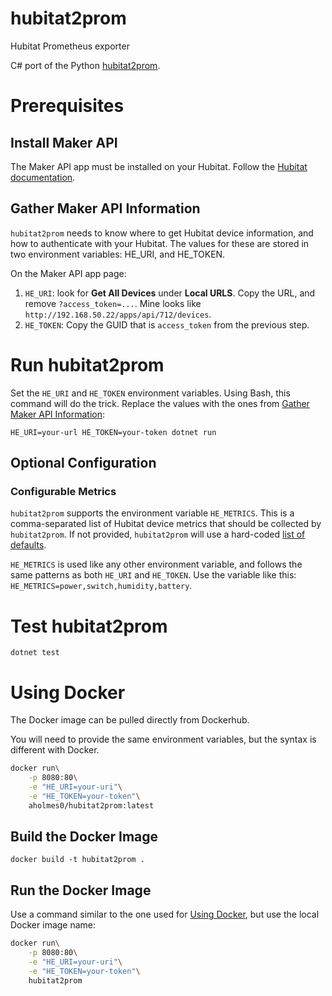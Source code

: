# hubitat2prom
Hubitat Prometheus exporter

C# port of the Python [hubitat2prom](https://github.com/BudgetSmartHome/hubitat2prom).

# Prerequisites

## Install Maker API

The Maker API app must be installed on your Hubitat. Follow the [Hubitat documentation](https://docs.hubitat.com/index.php?title=Maker_API).

<a name="gather-maker-api-information" id="gather-maker-api-information"></a>
## Gather Maker API Information

`hubitat2prom` needs to know where to get Hubitat device information, and how to authenticate with your Hubitat. The values for these are stored in two environment variables: HE_URI, and HE_TOKEN.

On the Maker API app page:

1. `HE_URI`: look for **Get All Devices** under **Local URLS**. Copy the URL, and remove `?access_token=...`. Mine looks like `http://192.168.50.22/apps/api/712/devices`.
2. `HE_TOKEN`: Copy the GUID that is `access_token` from the previous step.

# Run hubitat2prom

Set the `HE_URI` and `HE_TOKEN` environment variables. Using Bash, this command will do the trick. Replace the values with the ones from [Gather Maker API Information](#gather-maker-api-information):

`HE_URI=your-url HE_TOKEN=your-token dotnet run`

## Optional Configuration

### Configurable Metrics
`hubitat2prom` supports the environment variable `HE_METRICS`. This is a comma-separated list of Hubitat device metrics that should be collected by `hubitat2prom`. If not provided, `hubitat2prom` will use a hard-coded [list of defaults](hubitat2prom/HubitatEnv.cs#L35-L50).

`HE_METRICS` is used like any other environment variable, and follows the same patterns as both `HE_URI` and `HE_TOKEN`. Use the variable like this: `HE_METRICS=power,switch,humidity,battery`.

# Test hubitat2prom
`dotnet test`

<a name="using-docker" id="using-docker"></a>
# Using Docker

The Docker image can be pulled directly from Dockerhub.

You will need to provide the same environment variables, but the syntax is different with Docker.

```bash
docker run\
    -p 8080:80\
    -e "HE_URI=your-uri"\
    -e "HE_TOKEN=your-token"\
    aholmes0/hubitat2prom:latest
```

## Build the Docker Image

`docker build -t hubitat2prom .`

## Run the Docker Image

Use a command similar to the one used for [Using Docker](#using-docker), but use the local Docker image name:

```bash
docker run\
    -p 8080:80\
    -e "HE_URI=your-uri"\
    -e "HE_TOKEN=your-token"\
    hubitat2prom
```
